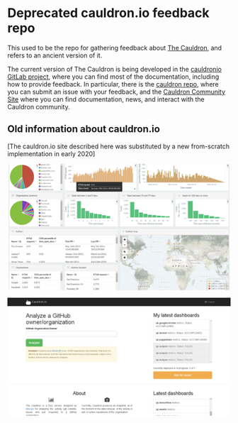 # Deprecated cauldron.io feedback repo

This used to be the repo for gathering feedback about [The Cauldron](https://cauldron.io), and refers to an ancient version of it.

The current version of The Cauldron is being developed in the [cauldronio GitLab project](https://gitlab.com/cauldronio), where you can find most of the documentation, including how to provide feedback. In particular, there is the [cauldron repo](https://gitlab.com/cauldronio/cauldron), where you can submit an issue with your feedback, and the [Cauldron Community Site](https://community.cauldron.io/) where you can find documentation, news, and interact with the Cauldron community.

## Old information about cauldron.io

[The cauldron.io site described here was substituted by a new from-scratch implementation in early 2020] 

![cauldron.io screenshot](/images/screenshot01.png)

![cauldron.io screenshot](/images/screenshot02.png)

